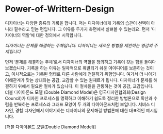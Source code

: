 # Power-of-Writtern-Design



디자이너는 다양한 종류의 기록을 합니다. 저는 디자이너에게 기록의 습관이 선택이 아니라 필수라고 믿는 편입니다. 그 이유를 두가지 측면에서 살펴볼 수 있는데요. 먼저 ‘디자이너의 역할’에 대한 정의에서 시작합니다.


*디자이너는 문제를 해결하는 주체입니다.
디자이너는 새로운 방법을 제안하는 영감의 주체입니다*



먼저 ‘문제를 해결하는 주체’로서 디자이너의 역할을 정의하고 기록이 갖는 힘을 들여다보겠습니다. 기록을 하는 이유는 일차적으로 휘발되기 쉬운 아이디어를 보존하는 것이고, 이차적으로는 기록된 형태로 다른 사람에게 전달하기 위함입니다. 여기서 더 나아가 이해관계가 맞는 상대와는 공감, 교감할 수 있는 원재료가 됩니다. 디자이너가 문제를 해결하기 위해서 필요한 절차가 있습니다. 이 절차들을 관통하는 것이 공감, 교감입니다. 더블 다이아몬드 모델 (Double Diamond Model)은 영국디자인협의회(Design Council)가 디자인 프로세스를 명확하고 이해하기 쉽도록 정리한 방법론으로 확산과 수렴을 반복하는 프로세스라 그래프 모양이 두 개의 다이아몬드처럼 보입니다. 서비스 디자인, 경험 디자인에서 이야기하는 디자이너의 문제해결 방법론에 대한 대표적인 예시입니다.




[더블 다이아몬드 모델(Double Diamond Model)]
